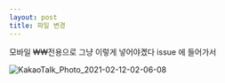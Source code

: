 ```yaml
---
layout: post
title: 파일 변경
---
```


모바일 ₩₩전용으로 그냥 이렇게 넣어야곘다
issue 에 들어가서 

![KakaoTalk_Photo_2021-02-12-02-06-08](https://user-images.githubusercontent.com/50545088/107726820-472cb400-6d2d-11eb-9a9c-485ea7bc9fd6.jpeg)
 